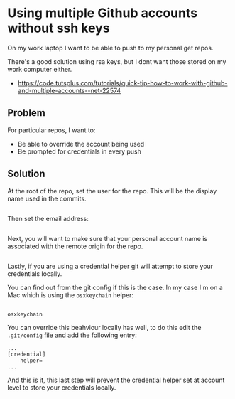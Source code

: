 # Using multiple Github accounts without ssh keys

On my work laptop I want to be able to push to my personal get repos.

There's a good solution using rsa keys, but I dont want those stored on my work computer either.

* https://code.tutsplus.com/tutorials/quick-tip-how-to-work-with-github-and-multiple-accounts--net-22574

## Problem

For particular repos, I want to:

* Be able to override the account being used
* Be prompted for credentials in every push

## Solution

At the root of the repo, set the user for the repo. This will be the display name used in the commits.

```$ git config --local user.name "Your Name"
```

Then set the email address:

```$ git config --local user.email "your@email.com"
```

Next, you will want to make sure that your personal account name is associated with the remote origin for the repo.

```$ git remote set-url origin https://your_user_name@github.com/org/repo
```

Lastly, if you are using a credential helper git will attempt to store your credentials locally.

You can find out from the git config if this is the case. In my case I'm on a Mac which is using the `osxkeychain` helper:

```$ git config --system credential.helper

osxkeychain
```

You can override this beahviour locally has well, to do this edit the `.git/config` file and add the following entry:

```
...
[credential]
    helper=
...
```

And this is it, this last step will prevent the credential helper set at account level to store your credentials locally.
